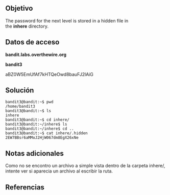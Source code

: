 ## Objetivo

The password for the next level is stored in a hidden file in the **inhere** directory.

## Datos de acceso

**bandit.labs.overthewire.org**

**bandit3**

aBZ0W5EmUfAf7kHTQeOwd8bauFJ2lAiG

## Solución

```bash()
bandit3@bandit:~$ pwd
/home/bandit3
bandit3@bandit:~$ ls
inhere
bandit3@bandit:~$ cd inhere/
bandit3@bandit:~/inhere$ ls
bandit3@bandit:~/inhere$ cd ..
bandit3@bandit:~$ cat inhere/.hidden 
2EW7BBsr6aMMoJ2HjW067dm8EgX26xNe
```

## Notas adicionales

Como no se encontro un archivo a simple vista dentro de la carpeta inhere/, intente ver si aparecia un archivo al escribir la ruta.

## Referencias

